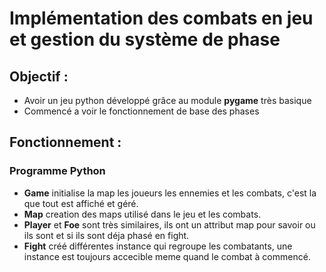 # Implémentation des combats en jeu et gestion du système de phase

## Objectif :

- Avoir un jeu python développé grâce au module **pygame** très basique
- Commencé a voir le fonctionnement de base des phases

## Fonctionnement :

### Programme Python

- **Game** initialise la map les joueurs les ennemies et les combats, c'est la que tout est affiché et géré.
- **Map** creation des maps utilisé dans le jeu et les combats.
- **Player** et **Foe** sont très similaires, ils ont un attribut map pour savoir ou ils sont et si ils sont déja phasé en fight.
- **Fight** créé différentes instance qui regroupe les combatants, une instance est toujours accecible meme quand le combat à commencé.

